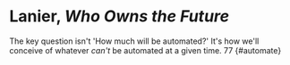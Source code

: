# Lanier, _Who Owns the Future_

The key question isn't 'How much will be automated?' It's how we'll conceive of whatever _can't_ be automated at a given time. 77 {#automate}

